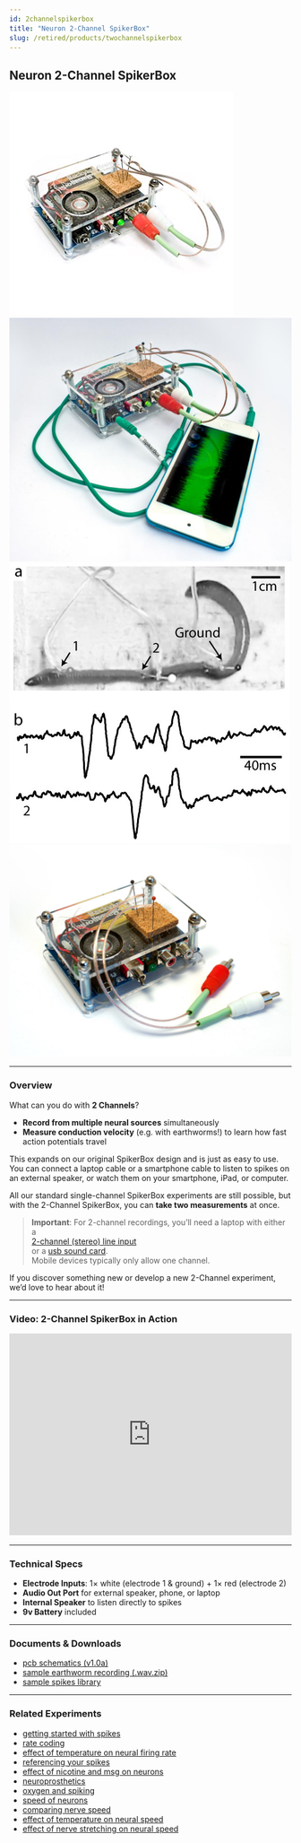 ```yaml
---
id: 2channelspikerbox
title: "Neuron 2-Channel SpikerBox"
slug: /retired/products/twochannelspikerbox
---
```


## Neuron 2-Channel SpikerBox

![2-Channel SpikerBox Square](./img/2channel_spikerbox_square.jpg)  
![SpikerBox connected to iPod](./img/smartphonecableipod.jpg)  
![Data Collected from 2-Channel SpikerBox](./img/twochanneldata.jpg)  
![Another View](./img/2channel_1.jpg)

---

### Overview

What can you do with **2 Channels**?
- **Record from multiple neural sources** simultaneously
- **Measure conduction velocity** (e.g. with earthworms!) to learn how fast action potentials travel

This expands on our original SpikerBox design and is just as easy to use. You can connect a laptop cable or a smartphone cable to listen to spikes on an external speaker, or watch them on your smartphone, iPad, or computer.

All our standard single-channel SpikerBox experiments are still possible, but with the 2-Channel SpikerBox, you can **take two measurements** at once.

> **Important**: For 2-channel recordings, you’ll need a laptop with either a  
> [2-channel (stereo) line input](http://en.wiki.backyardbrains.com/Testing_Stereo_Input_on_Your_Computer)  
> or a [usb sound card](https://griffintechnology.com/us/imic).  
> Mobile devices typically only allow one channel.

If you discover something new or develop a new 2-Channel experiment, we’d love to hear about it!

---

### Video: 2-Channel SpikerBox in Action

<iframe width="100%" height="360" src="https://www.youtube.com/embed/uNM06ONoBAY" frameborder="0" allowfullscreen></iframe>

---

### Technical Specs

- **Electrode Inputs**: 1× white (electrode 1 & ground) + 1× red (electrode 2)  
- **Audio Out Port** for external speaker, phone, or laptop  
- **Internal Speaker** to listen directly to spikes  
- **9v Battery** included

---

### Documents & Downloads

- [pcb schematics (v1.0a)](./files/2chanspikerbox.v.1.0a.pdf)
- [sample earthworm recording (.wav.zip)](http://www.backyardbrains.com/experiments/files/earthworm_10%20seconds_mgf_5cm_5_seconds_silence_10%20seconds_lgf_5_cm_electrode_separation.wav.zip)
- [sample spikes library](http://wiki.backyardbrains.com/spikes_library)

---

### Related Experiments

- [getting started with spikes](../Experiments/ratecoding.md)
- [rate coding](../Experiments/ratecoding.md)
- [effect of temperature on neural firing rate](../Experiments/temperature.md)
- [referencing your spikes](../Experiments/referencing.md)
- [effect of nicotine and msg on neurons](../Experiments/neuropharmacology.md)
- [neuroprosthetics](../Experiments/neuroprosthetics.md)
- [oxygen and spiking](../Experiments/oxygen.md)
- [speed of neurons](../Experiments/speed.md)
- [comparing nerve speed](../Experiments/comparingNerveSpeed.md)
- [effect of temperature on neural speed](../Experiments/WormTemperature.md)
- [effect of nerve stretching on neural speed](../Experiments/wormstretch.md)
